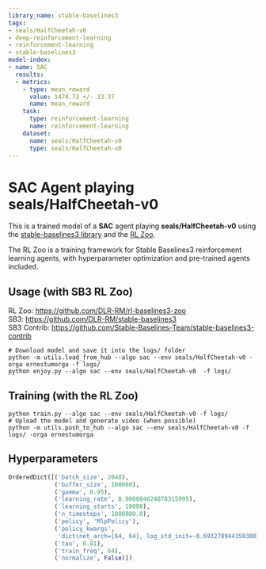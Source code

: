 ```yaml
---
library_name: stable-baselines3
tags:
- seals/HalfCheetah-v0
- deep-reinforcement-learning
- reinforcement-learning
- stable-baselines3
model-index:
- name: SAC
  results:
  - metrics:
    - type: mean_reward
      value: 1474.73 +/- 33.37
      name: mean_reward
    task:
      type: reinforcement-learning
      name: reinforcement-learning
    dataset:
      name: seals/HalfCheetah-v0
      type: seals/HalfCheetah-v0
---
```


# **SAC** Agent playing **seals/HalfCheetah-v0**
This is a trained model of a **SAC** agent playing **seals/HalfCheetah-v0**
using the [stable-baselines3 library](https://github.com/DLR-RM/stable-baselines3)
and the [RL Zoo](https://github.com/DLR-RM/rl-baselines3-zoo).

The RL Zoo is a training framework for Stable Baselines3
reinforcement learning agents,
with hyperparameter optimization and pre-trained agents included.

## Usage (with SB3 RL Zoo)

RL Zoo: https://github.com/DLR-RM/rl-baselines3-zoo<br/>
SB3: https://github.com/DLR-RM/stable-baselines3<br/>
SB3 Contrib: https://github.com/Stable-Baselines-Team/stable-baselines3-contrib

```
# Download model and save it into the logs/ folder
python -m utils.load_from_hub --algo sac --env seals/HalfCheetah-v0 -orga ernestumorga -f logs/
python enjoy.py --algo sac --env seals/HalfCheetah-v0  -f logs/
```

## Training (with the RL Zoo)
```
python train.py --algo sac --env seals/HalfCheetah-v0 -f logs/
# Upload the model and generate video (when possible)
python -m utils.push_to_hub --algo sac --env seals/HalfCheetah-v0 -f logs/ -orga ernestumorga
```

## Hyperparameters
```python
OrderedDict([('batch_size', 2048),
             ('buffer_size', 100000),
             ('gamma', 0.95),
             ('learning_rate', 0.000884624878315995),
             ('learning_starts', 10000),
             ('n_timesteps', 1000000.0),
             ('policy', 'MlpPolicy'),
             ('policy_kwargs',
              'dict(net_arch=[64, 64], log_std_init=-0.6932709443503001)'),
             ('tau', 0.01),
             ('train_freq', 64),
             ('normalize', False)])
```
